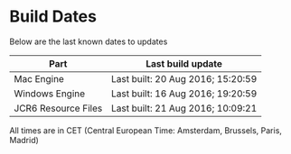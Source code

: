 # Build Dates

Below are the last known dates to updates

Part | Last build update
-----|-----
Mac Engine | Last built: 20 Aug 2016; 15:20:59
Windows Engine | Last built: 16 Aug 2016; 19:20:59
JCR6 Resource Files | Last built: 21 Aug 2016; 10:09:21
All times are in CET (Central European Time: Amsterdam, Brussels, Paris, Madrid)




